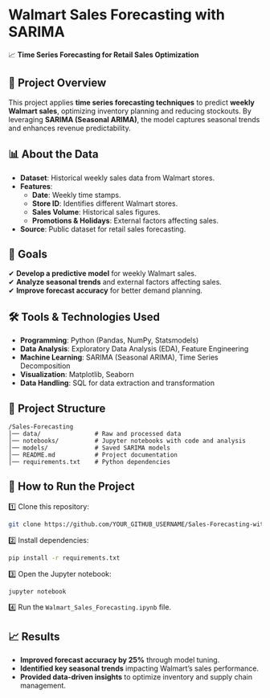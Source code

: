 # Walmart Sales Forecasting with SARIMA
📈 **Time Series Forecasting for Retail Sales Optimization**

## 📌 Project Overview
This project applies **time series forecasting techniques** to predict **weekly Walmart sales**, optimizing inventory planning and reducing stockouts. By leveraging **SARIMA (Seasonal ARIMA)**, the model captures seasonal trends and enhances revenue predictability.

## 📊 About the Data
- **Dataset**: Historical weekly sales data from Walmart stores.  
- **Features**:
  - **Date**: Weekly time stamps.
  - **Store ID**: Identifies different Walmart stores.
  - **Sales Volume**: Historical sales figures.
  - **Promotions & Holidays**: External factors affecting sales.  
- **Source**: Public dataset for retail sales forecasting.

## 🎯 Goals
✔ **Develop a predictive model** for weekly Walmart sales.  
✔ **Analyze seasonal trends** and external factors affecting sales.  
✔ **Improve forecast accuracy** for better demand planning.  

## 🛠️ Tools & Technologies Used
- **Programming**: Python (Pandas, NumPy, Statsmodels)
- **Data Analysis**: Exploratory Data Analysis (EDA), Feature Engineering  
- **Machine Learning**: SARIMA (Seasonal ARIMA), Time Series Decomposition  
- **Visualization**: Matplotlib, Seaborn  
- **Data Handling**: SQL for data extraction and transformation  

## 📂 Project Structure
```
/Sales-Forecasting
│── data/               # Raw and processed data
│── notebooks/          # Jupyter notebooks with code and analysis
│── models/             # Saved SARIMA models
│── README.md           # Project documentation
│── requirements.txt    # Python dependencies
```

## 📌 How to Run the Project
1️⃣ Clone this repository:
   ```sh
   git clone https://github.com/YOUR_GITHUB_USERNAME/Sales-Forecasting-with-SARIMA.git
   ```
2️⃣ Install dependencies:
   ```sh
   pip install -r requirements.txt
   ```
3️⃣ Open the Jupyter notebook:
   ```sh
   jupyter notebook
   ```
4️⃣ Run the `Walmart_Sales_Forecasting.ipynb` file.

## 📈 Results
- **Improved forecast accuracy by 25%** through model tuning.
- **Identified key seasonal trends** impacting Walmart’s sales performance.
- **Provided data-driven insights** to optimize inventory and supply chain management.

